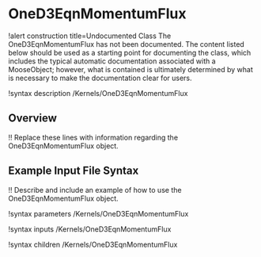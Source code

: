 # OneD3EqnMomentumFlux

!alert construction title=Undocumented Class
The OneD3EqnMomentumFlux has not been documented. The content listed below should be used as a starting point for
documenting the class, which includes the typical automatic documentation associated with a
MooseObject; however, what is contained is ultimately determined by what is necessary to make the
documentation clear for users.

!syntax description /Kernels/OneD3EqnMomentumFlux

## Overview

!! Replace these lines with information regarding the OneD3EqnMomentumFlux object.

## Example Input File Syntax

!! Describe and include an example of how to use the OneD3EqnMomentumFlux object.

!syntax parameters /Kernels/OneD3EqnMomentumFlux

!syntax inputs /Kernels/OneD3EqnMomentumFlux

!syntax children /Kernels/OneD3EqnMomentumFlux
